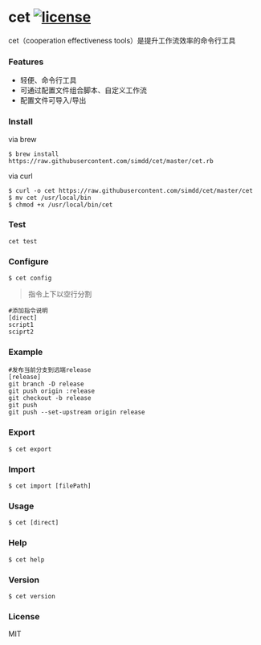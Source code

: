 # cet [![license](https://img.shields.io/github/license/simdd/cet.svg?style=plastic)](https://www.npmjs.com/package/@forchange/apis)

cet（cooperation effectiveness tools）是提升工作流效率的命令行工具

### Features

- 轻便、命令行工具
- 可通过配置文件组合脚本、自定义工作流
- 配置文件可导入/导出

### Install

via brew

```shell
$ brew install https://raw.githubusercontent.com/simdd/cet/master/cet.rb
```

via curl

```shell
$ curl -o cet https://raw.githubusercontent.com/simdd/cet/master/cet
$ mv cet /usr/local/bin
$ chmod +x /usr/local/bin/cet
```

### Test

```shell
cet test
```

### Configure

```shell
$ cet config
```

> 指令上下以空行分割

```shell
#添加指令说明
[direct]
script1
sciprt2
```

### Example

```shell
#发布当前分支到远端release
[release]
git branch -D release
git push origin :release
git checkout -b release
git push
git push --set-upstream origin release
```

### Export

```shell
$ cet export
```

### Import

```shell
$ cet import [filePath]
```

### Usage

```shell
$ cet [direct]
```

### Help

```shell
$ cet help
```

### Version

```shell
$ cet version
```

### License

MIT
